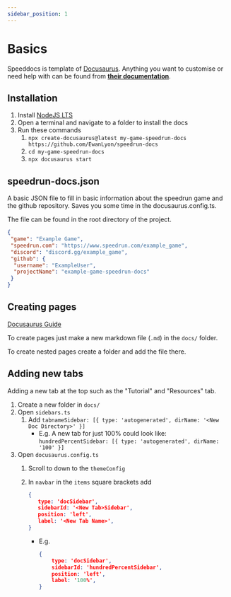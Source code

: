 ```yaml
---
sidebar_position: 1
---
```


# Basics

Speeddocs is template of [Docusaurus](https://docusaurus.io/). Anything you want to customise or need help with can be found from [**their documentation**](https://docusaurus.io/docs).

## Installation

1. Install [NodeJS LTS](https://nodejs.org/)
2. Open a terminal and navigate to a folder to install the docs
3. Run these commands
   1. `npx create-docusaurus@latest my-game-speedrun-docs https://github.com/EwanLyon/speedrun-docs`
   2. `cd my-game-speedrun-docs`
   3. `npx docusaurus start`

## speedrun-docs.json

A basic JSON file to fill in basic information about the speedrun game and the github repository. Saves you some time in the docusaurus.config.ts.

The file can be found in the root directory of the project.

```json title="speedrun-docs.json"
{
 "game": "Example Game",
 "speedrun.com": "https://www.speedrun.com/example_game",
 "discord": "discord.gg/example_game",
 "github": {
  "username": "ExampleUser",
  "projectName": "example-game-speedrun-docs"
 }
}
```

## Creating pages

[Docusaurus Guide](https://docusaurus.io/docs/create-doc)

To create pages just make a new markdown file (`.md`) in the `docs/` folder.

To create nested pages create a folder and add the file there.

## Adding new tabs

Adding a new tab at the top such as the "Tutorial" and "Resources" tab.

1. Create a new folder in `docs/`
2. Open `sidebars.ts`
   1. Add `tabnameSidebar: [{ type: 'autogenerated', dirName: '<New Doc Directory>' }]`
      - E.g. A new tab for just 100% could look like: `hundredPercentSidebar: [{ type: 'autogenerated', dirName: '100' }]`
3. Open `docusaurus.config.ts`
   1. Scroll to down to the `themeConfig`
   2. In `navbar` in the `items` square brackets add

         ```JSON title="docusaurus.config.ts"
         {
            type: 'docSidebar',
            sidebarId: '<New Tab>Sidebar',
            position: 'left',
            label: '<New Tab Name>',
         }
         ```

      - E.g.

        ```JSON title="docusaurus.config.ts"
        {
            type: 'docSidebar',
            sidebarId: 'hundredPercentSidebar',
            position: 'left',
            label: '100%',
        }
        ```
